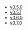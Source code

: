 - [v0.5.0](/tf-ibm-docs/v0.5.0)
- [v0.5.1](/tf-ibm-docs/v0.5.1)
- [v0.6.0](/tf-ibm-docs/v0.6.0)
- [v0.7.0](/tf-ibm-docs/v0.7.0)
